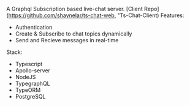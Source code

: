 A Graphql Subscription based live-chat server. 
[Client Repo](https://github.com/shaynelar/ts-chat-web, "Ts-Chat-Client)
Features:
- Authentication
- Create & Subscribe to chat topics dynamically
- Send and Recieve messages in real-time


Stack:
- Typescript
- Apollo-server
- NodeJS
- TypegraphQL
- TypeORM
- PostgreSQL
